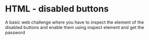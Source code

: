 # HTML - disabled buttons

A basic web challenge where you have to inspect the element of the disabled buttons and enable them using inspect element and get the password

